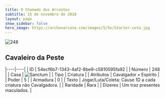 ```yaml
---
title: O Chamado dos Arcontes
subtitle: 15 de novembro de 2018
layout: page
show_sidebar: false
hero_image: https://archonarcana.com/images/5/5e/Starter-cota.jpg
---
```


![248](https://cdn.keyforgegame.com/media/card_front/pt/341_248_RQV5MQVG4FWV_pt.png)

## Cavaleiro da Peste

|----|----|
| ID | 54ecf6b7-1343-4af2-8be9-c5810595fa92 |
| Número | 248 |
| Casa | ![Sanctum](https://archonarcana.com/images/thumb/c/c7/Sanctum.png/22px-Sanctum.png "Santuário") |
| Tipo | Criatura |
| Atributos | Cavalgador • Espírito |
| Poder | 5 |
| Armadura | 0 |
| Texto | Jogar/Luta/Coleta: Cause 1D a cada criatura não Cavalgadora. |
| Raridade | Rara |
| Dizeres | Um traz presentes maculados. |
